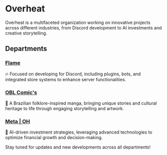 # Overheat

Overheat is a multifaceted organization working on innovative projects across different industries, from Discord development to AI investments and creative storytelling.

## Departments

### [Flame](https://github.com/flame-oh)
🔥 Focused on developing for Discord, including plugins, bots, and integrated store systems to enhance server functionalities.

### [OBL Comic's](https://github.com/oblcomics)
📖 A Brazilian folklore-inspired manga, bringing unique stories and cultural heritage to life through engaging storytelling and artwork.

### [Meta | OH](https://github.com/meta-oh)
🤖 AI-driven investment strategies, leveraging advanced technologies to optimize financial growth and decision-making.

Stay tuned for updates and new developments across all departments!

